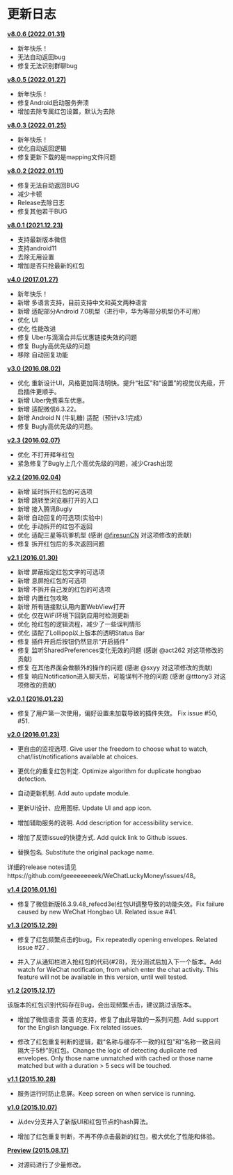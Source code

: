 # 更新日志

**[v8.0.6 (2022.01.31)](https://github.com/kingwang666/WeChatLuckyMoney/releases/tag/v8.0.6)**

- 新年快乐！
- 无法自动返回bug
- 修复无法识别群聊bug

**[v8.0.5 (2022.01.27)](https://github.com/kingwang666/WeChatLuckyMoney/releases/tag/v8.0.5)**

- 新年快乐！
- 修复Android启动服务奔溃
- 增加去除专属红包设置，默认为去除

**[v8.0.3 (2022.01.25)](https://github.com/kingwang666/WeChatLuckyMoney/releases/tag/v8.0.3)**

- 新年快乐！
- 优化自动返回逻辑
- 修复更新下载的是mapping文件问题

**[v8.0.2 (2022.01.11)](https://github.com/kingwang666/WeChatLuckyMoney/releases/tag/v8.0.2)**

- 修复无法自动返回BUG
- 减少卡顿
- Release去除日志
- 修复其他若干BUG

**[v8.0.1 (2021.12.23)](https://github.com/kingwang666/WeChatLuckyMoney/releases/tag/v8.0.1)**

- 支持最新版本微信
- 支持android11
- 去除无用设置
- 增加是否只抢最新的红包

**[v4.0 (2017.01.27)](https://github.com/geeeeeeeeek/WeChatLuckyMoney/releases/tag/v4.0)**

- 新年快乐！
- 新增 多语言支持，目前支持中文和英文两种语言
- 新增 适配部分Android 7.0机型（进行中，华为等部分机型仍不可用）
- 优化 UI
- 优化 性能改进
- 修复 Uber与滴滴合并后优惠链接失效的问题
- 修复 Bugly高优先级的问题
- 移除 自动回复功能

**[v3.0 (2016.08.02)](https://github.com/geeeeeeeeek/WeChatLuckyMoney/releases/tag/v3.0.1)**

- 优化 重新设计UI，风格更加简洁明快。提升“社区”和“设置”的视觉优先级，开启插件更顺手。
- 新增 Uber免费乘车优惠。
- 新增 适配微信6.3.22。
- 新增 Android N (牛轧糖) 适配（预计v3.1完成）
- 修复 Bugly高优先级的问题。

**[v2.3 (2016.02.07)](https://github.com/geeeeeeeeek/WeChatLuckyMoney/releases/tag/v2.3)**

- 优化 不打开拜年红包
- 紧急修复了Bugly上几个高优先级的问题，减少Crash出现

**[v2.2 (2016.02.04)](https://github.com/geeeeeeeeek/WeChatLuckyMoney/releases/tag/v2.2)**

- 新增 延时拆开红包的可选项
- 新增 跳转至浏览器打开的入口
- 新增 接入腾讯Bugly
- 新增 自动回复的可选项(实验中)
- 优化 手动拆开的红包不返回
- 优化 适配三星等坑爹机型 (感谢 [@firesunCN](https://github.com/firesunCN) 对这项修改的贡献)
- 修复 拆开红包后的多次返回问题


**[v2.1 (2016.01.30)](https://github.com/geeeeeeeeek/WeChatLuckyMoney/releases/tag/v2.1.1)**
- 新增 屏蔽指定红包文字的可选项
- 新增 息屏抢红包的可选项
- 新增 不拆开自己发的红包的可选项
- 新增 内置红包攻略
- 新增 所有链接默认用内置WebView打开
- 优化 仅在WiFi环境下回到应用时检测更新
- 优化 抢红包的逻辑流程，减少了一些误判情形
- 优化 适配了Lollipop以上版本的透明Status Bar
- 修复 插件开启后按钮仍然显示“开启插件”
- 修复 监听SharedPreferences变化无效的问题 (感谢 @act262 对这项修改的贡献)
- 修复 在其他界面会做额外的操作的问题 (感谢 @sxyy 对这项修改的贡献)
- 修复 响应Notification进入聊天后，可能误判不抢的问题 (感谢 @tttony3 对这项修改的贡献)

**[v2.0.1 (2016.01.23)](https://github.com/geeeeeeeeek/WeChatLuckyMoney/releases/tag/v2.0.1)**

- 修复了用户第一次使用，偏好设置未加载导致的插件失效。 Fix issue #50, #51.



**[v2.0 (2016.01.23)](https://github.com/geeeeeeeeek/WeChatLuckyMoney/releases/tag/v2.0)**

- 更自由的监视选项. Give user the freedom to choose what to watch, chat/list/notifications available at choices.

- 更优化的重复红包判定. Optimize algorithm for duplicate hongbao detection.

- 自动更新机制. Add auto update module.

- 更新UI设计、应用图标. Update UI and app icon.

- 增加辅助服务的说明. Add description for accessibility service.

- 增加了反馈issue的快捷方式. Add quick link to Github issues.

- 替换包名. Substitute the original package name.

详细的release notes请见https://github.com/geeeeeeeeek/WeChatLuckyMoney/issues/48。


**[v1.4 (2016.01.16)](https://github.com/geeeeeeeeek/WeChatLuckyMoney/releases/tag/v1.4)**

- 修复了微信新版(6.3.9.48_refecd3e)红包UI调整导致的功能失效。Fix failure caused by new WeChat Hongbao UI. Related issue #41.


**[v1.3 (2015.12.29)](https://github.com/geeeeeeeeek/WeChatLuckyMoney/releases/tag/v1.3)**

- 修复了红包频繁点击的bug。Fix repeatedly opening envelopes. Related issue #27 .

- 并入了从通知栏进入抢红包的代码(#28)，充分测试后加入下一个版本。Add watch for WeChat notification, from which enter the chat activity. This feature will not be available in this version, until well tested.

**[v1.2 (2015.12.17)](https://github.com/geeeeeeeeek/WeChatLuckyMoney/releases/tag/v1.2)**

该版本的红包识别代码存在Bug，会出现频繁点击，建议跳过该版本。

- 增加了微信语言 英语 的支持，修复了由此导致的一系列问题. Add support for the English language. Fix related issues.

- 修改了红包重复判断的逻辑，戳“名称与缓存不一致的红包”和“名称一致且间隔大于5秒”的红包。Change the logic of detecting duplicate red envelopes. Only those name unmatched with cached or those name matched but with a duration > 5 secs will be touched.


**[v1.1 (2015.10.28)](https://github.com/geeeeeeeeek/WeChatLuckyMoney/releases/tag/v1.1)**

- 服务运行时防止息屏。Keep screen on when service is running.

**[v1.0 (2015.10.07)](https://github.com/geeeeeeeeek/WeChatLuckyMoney/releases/tag/v1.0)**

- 从dev分支并入了新版UI和红包节点的hash算法。

- 增加了红包重复判断，不再不停点击最新的红包，极大优化了性能和体验。


**[Preview (2015.08.17)](https://github.com/geeeeeeeeek/WeChatLuckyMoney/releases/tag/v1-beta1)**

- 对源码进行了少量修改。